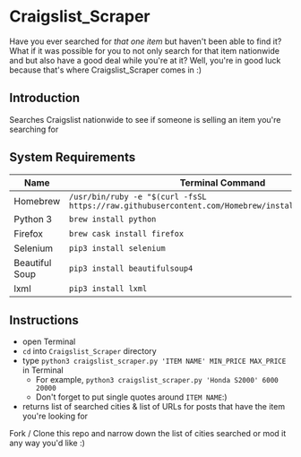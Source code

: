 # Craigslist_Scraper

Have you ever searched for *that one item* but haven't been able to find it? What if it was possible for you to not only search for that item nationwide and but also have a good deal while you're at it? Well, you're in good luck because that's where Craigslist_Scraper comes in :)

## Introduction
Searches Craigslist nationwide to see if someone is selling an item you're searching for

## System Requirements
Name           | Terminal Command
---            | ---
Homebrew       | `/usr/bin/ruby -e "$(curl -fsSL https://raw.githubusercontent.com/Homebrew/install/master/install)"`
Python 3       | `brew install python`
Firefox        | `brew cask install firefox`
Selenium       | `pip3 install selenium`
Beautiful Soup | `pip3 install beautifulsoup4`
lxml           | `pip3 install lxml`

## Instructions
- open Terminal
- `cd` into `Craigslist_Scraper` directory
- type `python3 craigslist_scraper.py 'ITEM NAME' MIN_PRICE MAX_PRICE` in Terminal
    - For example, `python3 craigslist_scraper.py 'Honda S2000' 6000 20000`
    - Don't forget to put single quotes around `ITEM NAME`:)
- returns list of searched cities & list of URLs for posts that have the item you're looking for

Fork / Clone this repo and narrow down the list of cities searched or mod it any way you'd like :)

